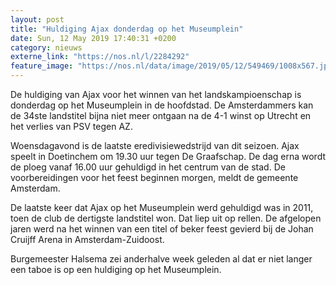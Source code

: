 ```yaml
---
layout: post
title: "Huldiging Ajax donderdag op het Museumplein"
date: Sun, 12 May 2019 17:40:31 +0200
category: nieuws
externe_link: "https://nos.nl/l/2284292"
feature_image: "https://nos.nl/data/image/2019/05/12/549469/1008x567.jpg"
---
```


<p>De huldiging van Ajax voor het winnen van het landskampioenschap is donderdag op het Museumplein in de hoofdstad. De Amsterdammers kan de 34ste landstitel bijna niet meer ontgaan na de 4-1 winst op Utrecht en het verlies van PSV tegen AZ.</p>
<p>Woensdagavond is de laatste eredivisiewedstrijd van dit seizoen. Ajax speelt in Doetinchem om 19.30 uur tegen De Graafschap. De dag erna wordt de ploeg vanaf 16.00 uur gehuldigd in het centrum van de stad. De voorbereidingen voor het feest beginnen morgen, meldt de gemeente Amsterdam.</p>
<p>De laatste keer dat Ajax op het Museumplein werd gehuldigd was in 2011, toen de club de dertigste landstitel won. Dat liep uit op rellen. De afgelopen jaren werd na het winnen van een titel of beker feest gevierd bij de Johan Cruijff Arena in Amsterdam-Zuidoost.</p>
<p>Burgemeester Halsema zei anderhalve week geleden al dat er niet langer een taboe is op een huldiging op het Museumplein.</p>
